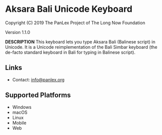 Aksara Bali Unicode Keyboard
============================

Copyright (C) 2019 The PanLex Project of The Long Now Foundation

Version 1.1.0

__DESCRIPTION__
This keyboard lets you type Aksara Bali (Balinese script) in Unicode. It is a Unicode reimplementation of the Bali Simbar keyboard (the de-facto standard keyboard in Bali for typing in Balinese script).

Links
-----

 * Contact:  <info@panlex.org>

Supported Platforms
-------------------
 * Windows
 * macOS
 * Linux
 * Mobile
 * Web
